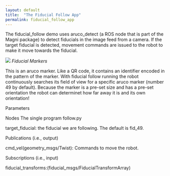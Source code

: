 ```yaml
---
layout: default
title:  "The Fiducial Follow App"
permalink: fiducial_follow_app
---
```


The fiducial_follow demo uses aruco_detect (a ROS node that is part of the Magni package) to detect fiducials in the image feed from a camera. If the target fiducial is detected, movement commands are issued to the robot to make it move towards the fiducial.

![](fiducial.png)
*Fiducial Markers*

This is an aruco marker. Like a QR code, it contains an identifier encoded in the pattern of the marker.  With fiducial follow running the robot continuously searches its field of view for a specific aruco marker (number 49 by default). Because the marker is a pre-set size and has a pre-set orientation the robot can determinet how far away it is and its own orientation!

Parameters

Nodes
The single program follow.py

target_fiducial: the fiducial we are following. The default is fid_49.

Publications (i.e., output)

cmd_vel(geometry_msgs/Twist): Commands to move the robot.

Subscriptions (i.e., input)

fiducial_transforms:(fiducial_msgs/FiducialTransformArray)
